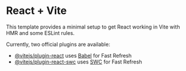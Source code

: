# React + Vite

This template provides a minimal setup to get React working in Vite with HMR and some ESLint rules.

Currently, two official plugins are available:
   
- [@vitejs/plugin-react](https://github.com/vitejs/vite-plugin-react/blob/main/packages/plugin-react/README.md) uses [Babel](https://babeljs.io/) for Fast Refresh
- [@vitejs/plugin-react-swc](https://github.com/vitejs/vite-plugin-react-swc) uses [SWC](https://swc.rs/) for Fast Refresh
    
  
 
